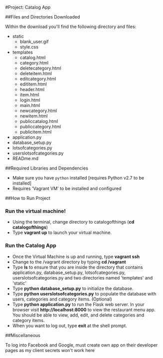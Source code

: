 #Project: Catalog App 


##Files and Directories Downloaded

Within the download you'll find the following directory and files:

* static
   - blank_user.gif
   - style.css
* templates
   - catalog.html
   - category.html
   - deletecategory.html
   - deleteitem.html
   - editcategory.html
   - edititem.html
   - header.html
   - item.html
   - login.html
   - main.html
   - newcategory.html
   - newitem.html
   - publiccatalog.html
   - publiccategory.html
   - publicitem.html
* application.py
* database_setup.py
* lotsofcategories.py
* userslotsofcategories.py
* READme.md





##Required Libraries and Dependencies

* Make sure you have `python` installed [requires Python v2.7 to be installed]
* Requires 'Vagrant VM' to be installed and configured


##How to Run Project

### Run the virtual machine!

* Using the terminal, change directory to catalogofthings (**cd catalogofthings**)
* Type **vagrant up** to launch your virtual machine. 

### Run the Catalog App

* Once the Virtual Machine is up and running, type **vagrant ssh**
* Change to the /vagrant directory by typing **cd /vagrant**
* Type **ls** to ensure that you are inside the directory that contains application.py, database_setup.py, lotsofcategories.py, userslotsofcategories.py and  two directories named 'templates' and 'static'
* Type **python database_setup.py** to initialize the database.
* Type **python userslotsofcategories.py** to populate the database with users, categories and category items. (Optional)
* Type **python application.py** to run the Flask web server. In your browser visit **http://localhost:8000** to view the restaurant menu app. You should be able to view, add, edit, and delete categories and category items.
* When you want to log out, type **exit** at the shell prompt.


##Miscellaneous

To log into Facebook and Google, must create own app on their developer pages as my client secrets won't work here
